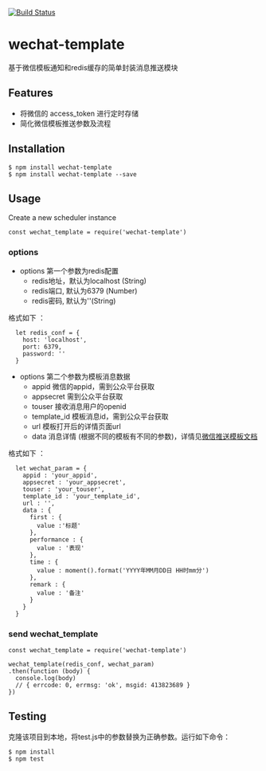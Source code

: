 [![Build Status](https://travis-ci.org/zhaoxingyue/wechat-template.png?branch=master)](https://travis-ci.org/zhaoxingyue/wechat-template)
# wechat-template
基于微信模板通知和redis缓存的简单封装消息推送模块

## Features

- 将微信的 access_token 进行定时存储
- 简化微信模板推送参数及流程

## Installation

```
$ npm install wechat-template
$ npm install wechat-template --save
```

## Usage

Create a new scheduler instance
```
const wechat_template = require('wechat-template')
```
### options 

- options 第一个参数为redis配置
    - redis地址，默认为localhost (String)
    - redis端口, 默认为6379 (Number)
    - redis密码, 默认为''(String)

格式如下 ：
```
  let redis_conf = {
    host: 'localhost', 
    port: 6379, 
    password: ''
  }
```

- options 第二个参数为模板消息数据  
    - appid 微信的appid，需到公众平台获取
    - appsecret 需到公众平台获取
    - touser 接收消息用户的openid
    - template_id 模板消息id，需到公众平台获取
    - url 模板打开后的详情页面url
    - data 消息详情 (根据不同的模板有不同的参数)，详情见[微信推送模板文档](https://mp.weixin.qq.com/wiki/17/304c1885ea66dbedf7dc170d84999a9d.html)  

格式如下 ：
```
  let wechat_param = {
    appid : 'your_appid', 
    appsecret : 'your_appsecret',
    touser : 'your_touser',
    template_id : 'your_template_id',
    url : '',
    data : {
      first : {
        value :'标题'
      },
      performance : {
        value : '表现'
      },
      time : {
        value : moment().format('YYYY年MM月DD日 HH时mm分')
      },
      remark : {
        value : '备注'
      }
    }
  }
```

### send wechat_template

```
const wechat_template = require('wechat-template')

wechat_template(redis_conf, wechat_param)
.then(function (body) {
  console.log(body)
  // { errcode: 0, errmsg: 'ok', msgid: 413823689 }
}) 
```

## Testing

克隆该项目到本地，将test.js中的参数替换为正确参数。运行如下命令：

```
$ npm install
$ npm test
```










